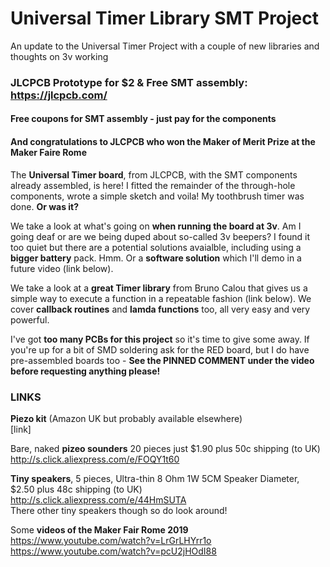 # Universal Timer Library SMT Project
An update to the Universal Timer Project with a couple of new libraries and thoughts on 3v working

### JLCPCB Prototype for $2 & Free SMT assembly: https://jlcpcb.com/
#### Free coupons for SMT assembly - just pay for the components

#### And congratulations to JLCPCB who won the **Maker of Merit Prize** at the Maker Faire Rome

The **Universal Timer board**, from JLCPCB, with the SMT components already assembled, is here! I fitted the remainder of the through-hole components, wrote a simple sketch and voila! My toothbrush timer was done. **Or was it?**

We take a look at what's going on **when running the board at 3v**. Am I going deaf or are we being duped about so-called 3v beepers? I found it too quiet but there are a potential solutions avaialble, including using a **bigger battery** pack. Hmm. Or a **software solution** which I'll demo in a future video (link below).

We take a look at a **great Timer library** from Bruno Calou that gives us a simple way to execute a function in a repeatable fashion (link below). We cover **callback routines** and **lamda functions** too, all very easy and very powerful.

I've got **too many PCBs for this project** so it's time to give some away. If you're up for a bit of SMD soldering ask for the RED board, but I do have pre-assembled boards too - **See the PINNED COMMENT under the video before requesting anything please!**

### LINKS

**Piezo kit** (Amazon UK but probably available elsewhere)  
[link]

Bare, naked **pizeo sounders** 20 pieces just $1.90 plus 50c shipping (to UK)  
http://s.click.aliexpress.com/e/FOQY1t60  

**Tiny speakers**, 5 pieces, Ultra-thin 8 Ohm 1W 5CM Speaker Diameter, $2.50 plus 48c shipping (to UK)  
http://s.click.aliexpress.com/e/44HmSUTA  
There other tiny speakers though so do look around!




Some **videos of the Maker Fair Rome 2019**  
https://www.youtube.com/watch?v=LrGrLHYrr1o  
https://www.youtube.com/watch?v=pcU2jHOdI88  
